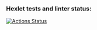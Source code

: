 ### Hexlet tests and linter status:
[![Actions Status](https://github.com/gayaleeva/qa-engineer-project-84/workflows/hexlet-check/badge.svg)](https://github.com/gayaleeva/qa-engineer-project-84/actions)